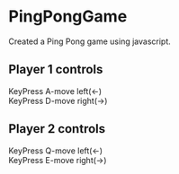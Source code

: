 # PingPongGame

Created a Ping Pong game using javascript.

## Player 1 controls

KeyPress A-move left(<-)<br/>
KeyPress D-move right(->)

## Player 2 controls

KeyPress Q-move left(<-)<br/>
KeyPress E-move right(->)
